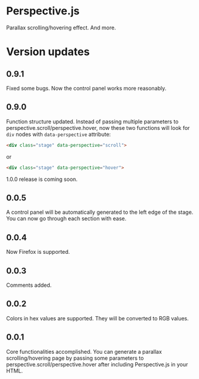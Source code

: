 # Perspective.js
Parallax scrolling/hovering effect. And more.

# Version updates
## 0.9.1
Fixed some bugs. Now the control panel works more reasonably.
## 0.9.0
Function structure updated. Instead of passing multiple parameters to perspective.scroll/perspective.hover, now these two functions will look for `div` nodes with `data-perspective` attribute:
```html
<div class="stage" data-perspective="scroll">
```
or
```html
<div class="stage" data-perspective="hover">
```
1.0.0 release is coming soon.
## 0.0.5
A control panel will be automatically generated to the left edge of the stage. You can now go through each section with ease.
## 0.0.4
Now Firefox is supported. 
## 0.0.3
Comments added.
## 0.0.2
Colors in hex values are supported. They will be converted to RGB values.
## 0.0.1
Core functionalities accomplished. You can generate a parallax scrolling/hovering page by passing some parameters to perspective.scroll/perspective.hover after including Perspective.js in your HTML.
